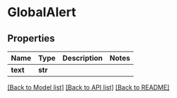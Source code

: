 # GlobalAlert


## Properties

Name | Type | Description | Notes
------------ | ------------- | ------------- | -------------
**text** | **str** |  | 

[[Back to Model list]](../#documentation-for-models) [[Back to API list]](../#documentation-for-api-endpoints) [[Back to README]](../)


